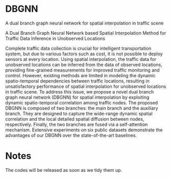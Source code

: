 # DBGNN
A dual branch graph neural network for spatial interpolation in traffic scene

A Dual Branch Graph Neural Network based Spatial Interpolation Method for Traffic Data Inference in Unobserved Locations

Complete traffic data collection is crucial for intelligent transportation system, but due to various factors such as cost, it is not possible to deploy sensors at every location. Using spatial interpolation, the traffic data for unobserved locations can be inferred from the data of observed locations, providing fine-grained measurements for improved traffic monitoring and control.
However, existing methods are limited in modeling the dynamic spatio-temporal dependencies between traffic locations, resulting in unsatisfactory performance of spatial interpolation for unobserved locations in traffic scene. To address this issue, we propose a novel dual branch graph neural network (DBGNN) for spatial interpolation by exploiting dynamic spatio-temporal correlation among traffic nodes. The proposed DBGNN is composed of two branches: the main branch and the auxiliary branch. They are designed to capture the wide-range dynamic spatial correlation and the local detailed spatial diffusion between nodes, respectively. Finally, the two branches are fused via a self-attention mechanism. Extensive experiments on six public datasets demonstrate the advantages of our DBGNN over the state-of-the-art baselines.

# Notes
The codes will be released as soon as we tidy them up.
